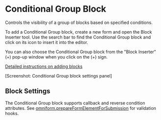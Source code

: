 # Conditional Group Block

Controls the visibility of a group of blocks based on specified conditions.

To add a Conditional Group block, create a new form and open the Block Inserter tool. Use the search bar to find the Conditional Group block and click on its icon to insert it into the editor.

You can also choose the Conditional Group block from the "Block Inserter" (+) pop-up window when you click on the (+) sign.

[Detailed instructions on adding blocks](https://wordpress.org/documentation/article/adding-a-new-block/)

[Screenshot: Conditional Group block settings panel]

## Block Settings

The Conditional Group block supports callback and reverse condition attributes. See [omniform.prepareFormElementForSubmission](../hooks/js-hooks.md) for validation hooks.